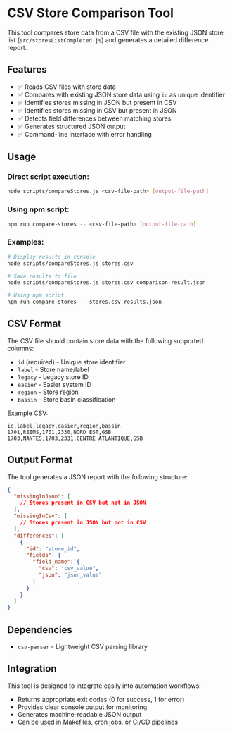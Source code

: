 # CSV Store Comparison Tool

This tool compares store data from a CSV file with the existing JSON store list (`src/storesListCompleted.js`) and generates a detailed difference report.

## Features

- ✅ Reads CSV files with store data
- ✅ Compares with existing JSON store data using `id` as unique identifier
- ✅ Identifies stores missing in JSON but present in CSV
- ✅ Identifies stores missing in CSV but present in JSON
- ✅ Detects field differences between matching stores
- ✅ Generates structured JSON output
- ✅ Command-line interface with error handling

## Usage

### Direct script execution:
```bash
node scripts/compareStores.js <csv-file-path> [output-file-path]
```

### Using npm script:
```bash
npm run compare-stores -- <csv-file-path> [output-file-path]
```

### Examples:
```bash
# Display results in console
node scripts/compareStores.js stores.csv

# Save results to file
node scripts/compareStores.js stores.csv comparison-result.json

# Using npm script
npm run compare-stores -- stores.csv results.json
```

## CSV Format

The CSV file should contain store data with the following supported columns:
- `id` (required) - Unique store identifier
- `label` - Store name/label
- `legacy` - Legacy store ID
- `easier` - Easier system ID
- `region` - Store region
- `bassin` - Store basin classification

Example CSV:
```csv
id,label,legacy,easier,region,bassin
1701,REIMS,1701,2330,NORD EST,GSB
1703,NANTES,1703,2331,CENTRE ATLANTIQUE,GSB
```

## Output Format

The tool generates a JSON report with the following structure:

```json
{
  "missingInJson": [
    // Stores present in CSV but not in JSON
  ],
  "missingInCsv": [
    // Stores present in JSON but not in CSV
  ],
  "differences": [
    {
      "id": "store_id",
      "fields": {
        "field_name": {
          "csv": "csv_value",
          "json": "json_value"
        }
      }
    }
  ]
}
```

## Dependencies

- `csv-parser` - Lightweight CSV parsing library

## Integration

This tool is designed to integrate easily into automation workflows:
- Returns appropriate exit codes (0 for success, 1 for error)
- Provides clear console output for monitoring
- Generates machine-readable JSON output
- Can be used in Makefiles, cron jobs, or CI/CD pipelines